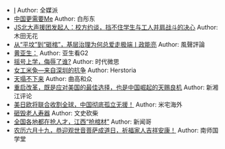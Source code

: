 - [I](http://wechatscope.jmsc.hku.hk:8000/html?fn=gh_043b02f7165a_2018-07-30_2656940253_PsHA7FWIYS.y.tar.gz)
Author: 全媒派
- [中国更需要Me](http://wechatscope.jmsc.hku.hk:8000/html?fn=gh_09150bceaee6_2018-07-30_2247483820_vdGbND7KFu.y.tar.gz)
Author: 白彤东
- [JS北大声援团发起人：校方约谈，挡不住学生与工人并肩战斗的决心](http://wechatscope.jmsc.hku.hk:8000/html?fn=gh_64df6fa3355e_2018-07-30_2652979442_QBZj0teH5o.y.tar.gz)
Author: 木田无花
- [从“平坟”到“砸棺”，基层治理为何总爱走极端丨政能亮](http://wechatscope.jmsc.hku.hk:8000/html?fn=gh_dd44601c2014_2018-07-30_2649779164_8EfLTba4DW.y.tar.gz)
Author: 風聲評論
- [黄亚生：](http://wechatscope.jmsc.hku.hk:8000/html?fn=gh_e2865f07c140_2018-07-30_2247484335_C6mvi5hlxA.y.tar.gz)
Author: 亚生看G2
- [摇号上学，侮辱了谁?](http://wechatscope.jmsc.hku.hk:8000/html?fn=gh_df3f523a069f_2018-07-30_2247485104_zXqPGO1nHu.y.tar.gz)
Author: 时代微思
- [女工米兔—来自深圳的抗争](http://wechatscope.jmsc.hku.hk:8000/html?fn=gh_b84164ae1904_2018-07-30_2247484349_ynar87wuj3.y.tar.gz)
Author: Herstoria
- [天塌不下来](http://wechatscope.jmsc.hku.hk:8000/html?fn=gh_2095bb9010f4_2018-07-30_2649703515_RA8jYeIQiP.y.tar.gz)
Author: 曲高和众
- [重启改革，既是应对美国的最佳选择，也是中国崛起的天赐良机](http://wechatscope.jmsc.hku.hk:8000/html?fn=gh_3b6e882de9d2_2018-07-30_2247488942_7xTYG4yQN9.y.tar.gz)
Author: 新湘江评论
- [美日欧将联合收割全球，中国彻底孤立无援！](http://wechatscope.jmsc.hku.hk:8000/html?fn=gh_c0f86219e242_2018-07-30_2247505597_Fg6Kps38jW.y.tar.gz)
Author: 米宅海外
- [砸毁老人寿器](http://wechatscope.jmsc.hku.hk:8000/html?fn=gh_02816bb6f08a_2018-07-30_2649746805_HvQaj1wbO9.y.tar.gz)
Author: 文史砍柴
- [全国各地都在抢人才，江西“抢棺材”](http://wechatscope.jmsc.hku.hk:8000/html?fn=gh_faa35168f414_2018-07-30_2654778590_0PT2fy0Lob.y.tar.gz)
Author: 新闻哥
- [农历六月十九，恭迎观世音菩萨成道日，祈福家人吉祥安康！](http://wechatscope.jmsc.hku.hk:8000/html?fn=gh_45de294b7642_2018-07-30_2650405355_SrO8R6TkfV.y.tar.gz)
Author: 南师国学堂
